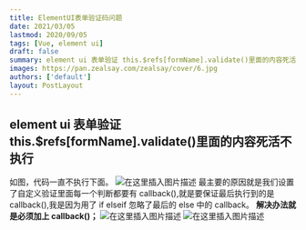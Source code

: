 ```yaml
---
title: ElementUI表单验证码问题
date: 2021/03/05
lastmod: 2020/09/05
tags: [Vue, element ui]
draft: false
summary: element ui 表单验证 this.$refs[formName].validate()里面的内容死活不执行
images: https://pan.zealsay.com/zealsay/cover/6.jpg
authors: ['default']
layout: PostLayout
---
```


## element ui 表单验证 this.$refs[formName].validate()里面的内容死活不执行

如图，代码一直不执行下面。
![在这里插入图片描述](https://img-blog.csdnimg.cn/20201228212119491.png?x-oss-process=image/watermark,type_ZmFuZ3poZW5naGVpdGk,shadow_10,text_aHR0cHM6Ly9ibG9nLmNzZG4ubmV0L3FxXzQzNDkwMzcy,size_16,color_FFFFFF,t_70)
最主要的原因就是我们设置了自定义验证里面每一个判断都要有 callback(),就是要保证最后执行到的是 callback(),我是因为用了 if elseif 忽略了最后的 else 中的 callback。
**解决办法就是必须加上 callback()；**
![在这里插入图片描述](https://img-blog.csdnimg.cn/20201228212212803.png?x-oss-process=image/watermark,type_ZmFuZ3poZW5naGVpdGk,shadow_10,text_aHR0cHM6Ly9ibG9nLmNzZG4ubmV0L3FxXzQzNDkwMzcy,size_16,color_FFFFFF,t_70)
![在这里插入图片描述](https://img-blog.csdnimg.cn/20201228212410733.png?x-oss-process=image/watermark,type_ZmFuZ3poZW5naGVpdGk,shadow_10,text_aHR0cHM6Ly9ibG9nLmNzZG4ubmV0L3FxXzQzNDkwMzcy,size_16,color_FFFFFF,t_70)
